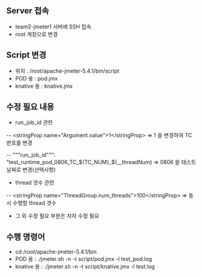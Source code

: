 ## Server 접속
- team2-jmeter1 서버에 SSH 접속
- root 계정으로 변경

## Script 변경
- 위치 : /root/apache-jmeter-5.4.1/bin/script
- POD 용 : pod.jmx
- knative 용 : knative.jmx

## 수정 필요 내용
- run_job_id 관련 

-- \<stringProp name="Argument.value"\>1\</stringProp\> => 1 을 변경하여 TC 번호를 변경 

-- "&quot;"run_job_id"&quot;": &quot;test_runtime_pod_0806_TC_${TC_NUM}_${__threadNum} => 0806 을 테스트 날짜로 변경(선택사항)

- thread 갯수 관련

-- \<stringProp name="ThreadGroup.num_threads"\>100\</stringProp\> => 동시 수행할 thread 갯수


- 그 외 수정 필요 부분은 차차 수정 필요

## 수행 명령어
- cd /root/apache-jmeter-5.4.1/bin
- POD 용 : ./jmeter.sh -n -t script/pod.jmx -l test_pod.log
- knative 용 : ./jmeter.sh -n -t script/knative.jmx -l test.log
